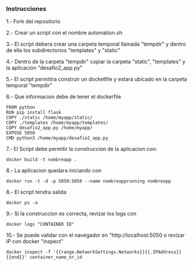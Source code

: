 ### Instrucciones

1.- Fork del repositorio

2.- Crear un script con el nombre automation.sh

3.- El script debera crear una carpeta temporal llamada "tempdir" y dentro de ella los subdirectorios "templates" y "static"

4.- Dentro de la carpeta "tempdir" copiar la carpeta "static", "templates" y la aplicacion "desafio2_app.py"

5.- El script permitira construir un docketfile y estara ubicado en la carpeta temporal "tempdir"

6.- Que informacion debe de tener el dockerfile

````
FROM python
RUN pip install flask
COPY ./static /home/myapp/static/
COPY ./templates /home/myapp/templates/
COPY desafio2_app.py /home/myapp/
EXPOSE 5050
CMD python3 /home/myapp/desafio2_app.py

````
7.- El Script debe permitir la construccion de la aplicacion con:

````
docker build -t nombreapp .
````

8.- La aplicacion quedara iniciando con

````
docker run -t -d -p 5050:5050 --name nombreapprunning nombreapp
````

8.- El script tendra salida

````
docker ps -a
````
9.- Si la construccion es correcta, revizar los logs con

````
docker logs "CONTAINER ID"
````

10.- Se puede validar con el navegador en "http://localhost:5050 o revizar IP con docker "inspect"

````
docker inspect -f '{{range.NetworkSettings.Networks}}{{.IPAddress}}{{end}}' container_name_or_id
````